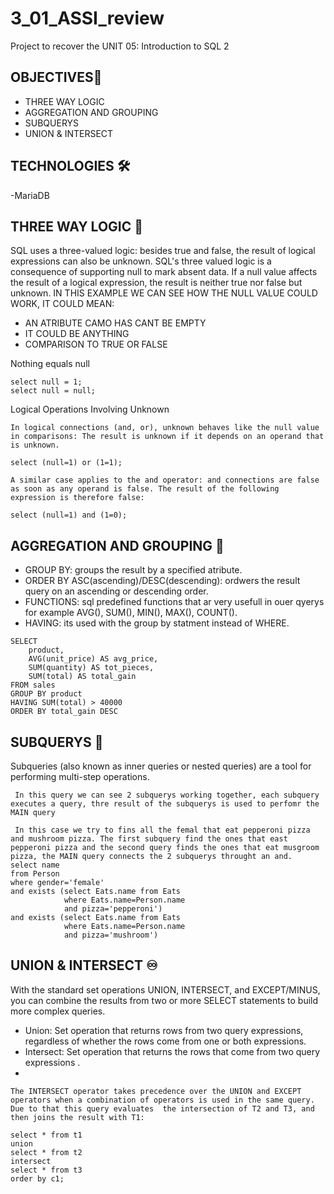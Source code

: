 # 3_01_ASSI_review
Project to recover the UNIT 05: Introduction to SQL 2


## OBJECTIVES🎯

- THREE WAY LOGIC
- AGGREGATION AND GROUPING
- SUBQUERYS
- UNION & INTERSECT 

## TECHNOLOGIES 🛠

-MariaDB 

## THREE WAY LOGIC 🔂

SQL uses a three-valued logic: besides true and false, the result of logical expressions can also be unknown. SQL's three valued logic is a consequence of supporting null to mark absent data. If a null value affects the result of a logical expression, the result is neither true nor false but unknown.
IN THIS EXAMPLE WE CAN SEE HOW THE NULL VALUE COULD WORK, IT COULD MEAN:
  - AN ATRIBUTE CAMO HAS CANT BE EMPTY
  - IT COULD BE ANYTHING
  - COMPARISON TO TRUE OR FALSE


Nothing equals null
~~~
select null = 1;
select null = null;
~~~
Logical Operations Involving Unknown
~~~
In logical connections (and, or), unknown behaves like the null value in comparisons: The result is unknown if it depends on an operand that is unknown.

select (null=1) or (1=1);

A similar case applies to the and operator: and connections are false as soon as any operand is false. The result of the following expression is therefore false:

select (null=1) and (1=0);
~~~

## AGGREGATION AND GROUPING 🔗

- GROUP BY: groups the result by a specified atribute.
- ORDER BY ASC(ascending)/DESC(descending): ordwers the result query on an ascending or descending order.
- FUNCTIONS: sql predefined functions that ar very usefull in ouer qyerys for example AVG(), SUM(), MIN(), MAX(), COUNT().
- HAVING: its used with the group by statment instead of WHERE.
~~~
SELECT 
    product,
    AVG(unit_price) AS avg_price,
    SUM(quantity) AS tot_pieces,
    SUM(total) AS total_gain
FROM sales
GROUP BY product
HAVING SUM(total) > 40000
ORDER BY total_gain DESC
~~~

## SUBQUERYS 🔄
Subqueries (also known as inner queries or nested queries) are a tool for performing multi-step operations.

~~~
 In this query we can see 2 subquerys working together, each subquery executes a query, thre result of the subquerys is used to perfomr the MAIN query
 
 In this case we try to fins all the femal that eat pepperoni pizza and mushroom pizza. The first subquery find the ones that east pepperoni pizza and the second query finds the ones that eat musgroom pizza, the MAIN query connects the 2 subquerys throught an and.
select name
from Person
where gender='female'
and exists (select Eats.name from Eats
            where Eats.name=Person.name
            and pizza='pepperoni')
and exists (select Eats.name from Eats
            where Eats.name=Person.name
            and pizza='mushroom')
~~~

## UNION & INTERSECT ♾

With the standard set operations UNION, INTERSECT, and EXCEPT/MINUS, you can combine the results from two or more SELECT statements to build more complex queries.

- Union: Set operation that returns rows from two query expressions, regardless of whether the rows come from one or both expressions.
- Intersect: Set operation that returns the rows that come from two query expressions .
- 
~~~
The INTERSECT operator takes precedence over the UNION and EXCEPT operators when a combination of operators is used in the same query. Due to that this query evaluates  the intersection of T2 and T3, and then joins the result with T1:

select * from t1
union
select * from t2
intersect
select * from t3
order by c1;
~~~





